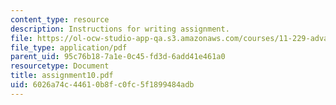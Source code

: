 ```yaml
---
content_type: resource
description: Instructions for writing assignment.
file: https://ol-ocw-studio-app-qa.s3.amazonaws.com/courses/11-229-advanced-writing-seminar-spring-2004/6026a74c44610b8fc0fc5f1899484adb_assignment10.pdf
file_type: application/pdf
parent_uid: 95c76b18-7a1e-0c45-fd3d-6add41e461a0
resourcetype: Document
title: assignment10.pdf
uid: 6026a74c-4461-0b8f-c0fc-5f1899484adb
---
```

